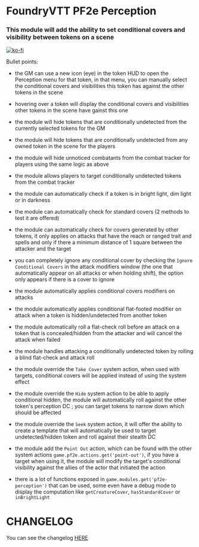 # FoundryVTT PF2e Perception

### This module will add the ability to set conditional covers and visibility between tokens on a scene

[![ko-fi](https://ko-fi.com/img/githubbutton_sm.svg)](https://ko-fi.com/K3K6M2V13)

Bullet points:

-   the GM can use a new icon (eye) in the token HUD to open the Perception menu for that token, in that menu, you can manually select the conditional covers and visibilities this token has against the other tokens in the scene

-   hovering over a token will display the conditional covers and visibilities other tokens in the scene have gainst this one

-   the module will hide tokens that are conditionally undetected from the currently selected tokens for the GM

-   the module will hide tokens that are conditionally undetected from any owned token in the scene for the players

-   the module will hide unnoticed combatants from the combat tracker for players using the same logic as above

-   the module allows players to target conditionally undetected tokens from the combat tracker

-   the module can automatically check if a token is in bright light, dim light or in darkness

-   the module can automatically check for standard covers (2 methods to test it are offered)

-   the module can automatically check for covers generated by other tokens, it only applies on attacks that have the reach or ranged trait and spells and only if there a minimum distance of 1 square between the attacker and the target

-   you can completely ignore any conditional cover by checking the `Ignore Conditional Covers` in the attack modifiers window (the one that automatically appear on all attacks or when holding shift), the option only appears if there is a cover to ignore

-   the module automatically applies conditional covers modifiers on attacks

-   the module automatically applies conditional flat-footed modifier on attack when a token is hidden/undetected from another token

-   the module automatically roll a flat-check roll before an attack on a token that is concealed/hidden from the attacker and will cancel the attack when failed

-   the module handles attacking a conditionally undetected token by rolling a blind flat-check and attack roll

-   the module override the `Take Cover` system action, when used with targets, conditional covers will be applied instead of using the system effect

-   the module override the `Hide` system action to be able to apply conditional hidden, the module will automatically roll against the other token's perception DC ; you can target tokens to narrow down which should be affected

-   the module override the `Seek` system action, it will offer the ability to create a template that will automatically be used to target undetected/hidden token and roll against their stealth DC

-   the module add the `Point Out` action, which can be found with the other system actions `game.pf2e.actions.get('point-out')`, if you have a target when using it, the module will modify the target's conditional visibility against the allies of the actor that initiated the action

-   there is a lot of functions exposed in `game.modules.get('pf2e-perception')` that can be used, some even have a debug mode to display the computation like `getCreatureCover`, `hasStandardCover` or `inBrightLight`

# CHANGELOG

You can see the changelog [HERE](./CHANGELOG.md)
